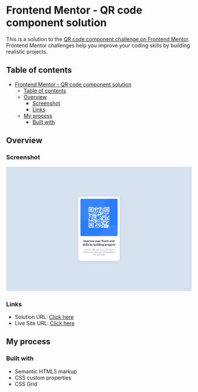 # Frontend Mentor - QR code component solution

This is a solution to the [QR code component challenge on Frontend Mentor](https://www.frontendmentor.io/challenges/qr-code-component-iux_sIO_H). Frontend Mentor challenges help you improve your coding skills by building realistic projects.

## Table of contents

- [Frontend Mentor - QR code component solution](#frontend-mentor---qr-code-component-solution)
  - [Table of contents](#table-of-contents)
  - [Overview](#overview)
    - [Screenshot](#screenshot)
    - [Links](#links)
  - [My process](#my-process)
    - [Built with](#built-with)

## Overview

### Screenshot

![screenshot](./screenshots/screenshot-1.png)

### Links

- Solution URL: [Click here](https://www.frontendmentor.io/solutions/qr-code-component-LM3MQCoKNE)
- Live Site URL: [Click here](https://undefined-fm-qr-code-component.netlify.app/)

## My process

### Built with

- Semantic HTML5 markup
- CSS custom properties
- CSS Grid

